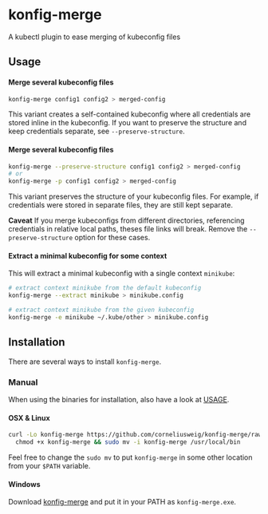 # konfig-merge
A kubectl plugin to ease merging of kubeconfig files

## Usage

#### Merge several kubeconfig files
```bash
konfig-merge config1 config2 > merged-config
```
This variant creates a self-contained kubeconfig where all credentials are stored inline in the kubeconfig.
If you want to preserve the structure and keep credentials separate, see `--preserve-structure`.

#### Merge several kubeconfig files
```bash
konfig-merge --preserve-structure config1 config2 > merged-config
# or
konfig-merge -p config1 config2 > merged-config
```
This variant preserves the structure of your kubeconfig files.
For example, if credentials were stored in separate files, they are still kept separate.

**Caveat** If you merge kubeconfigs from different directories, referencing credentials in relative local paths, theses file links will break.
Remove the `--preserve-structure` option for these cases.

#### Extract a minimal kubeconfig for some context
This will extract a minimal kubeconfig with a single context `minikube`:
```bash
# extract context minikube from the default kubeconfig
konfig-merge --extract minikube > minikube.config

# extract context minikube from the given kubeconfig
konfig-merge -e minikube ~/.kube/other > minikube.config
```

## Installation
There are several ways to install `konfig-merge`.
<!--
The recommended installation method is via `krew`.

### Via krew
Krew is the `kubectl` plugin manager. If you have not yet installed `krew`, get it at
[https://github.com/GoogleContainerTools/krew](https://github.com/GoogleContainerTools/krew).
Then installation is as simple as
```bash
kubectl krew install config-merge
```
The plugin will be available as `kubectl get-all`, see [doc/USAGE](doc/USAGE.md) for further details.
-->

### Manual
When using the binaries for installation, also have a look at [USAGE](#Usage).

#### OSX & Linux
```bash
curl -Lo konfig-merge https://github.com/corneliusweig/konfig-merge/raw/v0.1.0/konfig-merge \
  chmod +x konfig-merge && sudo mv -i konfig-merge /usr/local/bin
```
Feel free to change the `sudo mv` to put `konfig-merge` in some other location from your `$PATH` variable.

#### Windows
Download [konfig-merge](https://github.com/corneliusweig/konfig-merge/raw/v0.1.0/konfig-merge) and put it in your PATH as `konfig-merge.exe`.

